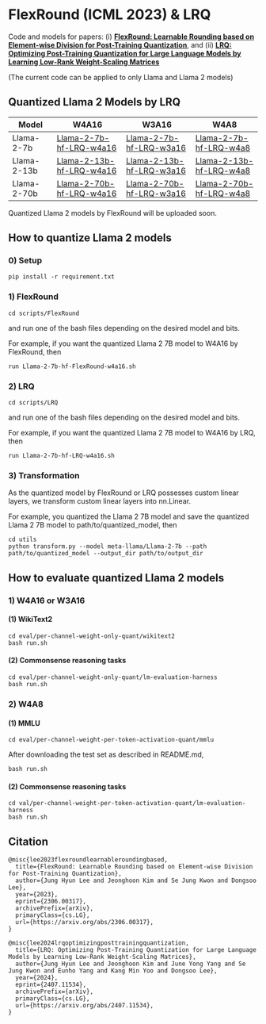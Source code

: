 # FlexRound (ICML 2023) & LRQ 

Code and models for papers: (i) [**FlexRound: Learnable Rounding based on Element-wise Division for Post-Training Quantization**](https://arxiv.org/pdf/2306.00317), and (ii) [**LRQ: Optimizing Post-Training Quantization for Large Language Models by Learning Low-Rank Weight-Scaling Matrices**](https://arxiv.org/pdf/2407.11534)

(The current code can be applied to only Llama and Llama 2 models)

## Quantized Llama 2 Models by LRQ

| Model | W4A16 | W3A16 | W4A8 |
| ----- | ---- | ---- | ---- |
| Llama-2-7b | [Llama-2-7b-hf-LRQ-w4a16](https://huggingface.co/onliwad101/Llama-2-7b-hf-LRQ-w4a16) | [Llama-2-7b-hf-LRQ-w3a16](https://huggingface.co/onliwad101/Llama-2-7b-hf-LRQ-w3a16) | [Llama-2-7b-hf-LRQ-w4a8](https://huggingface.co/onliwad101/Llama-2-7b-hf-LRQ-w4a8) |
| Llama-2-13b | [Llama-2-13b-hf-LRQ-w4a16](https://huggingface.co/onliwad101/Llama-2-13b-hf-LRQ-w4a16) | [Llama-2-13b-hf-LRQ-w3a16](https://huggingface.co/onliwad101/Llama-2-13b-hf-LRQ-w3a16) | [Llama-2-13b-hf-LRQ-w4a8](https://huggingface.co/onliwad101/Llama-2-13b-hf-LRQ-w4a8) |
| Llama-2-70b | [Llama-2-70b-hf-LRQ-w4a16](https://huggingface.co/onliwad101/Llama-2-70b-hf-LRQ-w4a16) | [Llama-2-70b-hf-LRQ-w3a16](https://huggingface.co/onliwad101/Llama-2-70b-hf-LRQ-w3a16) | [Llama-2-70b-hf-LRQ-w4a8](https://huggingface.co/onliwad101/Llama-2-70b-hf-LRQ-w4a8) |

Quantized Llama 2 models by FlexRound will be uploaded soon.


## How to quantize Llama 2 models

### 0) Setup

```
pip install -r requirement.txt
```

### 1) FlexRound
```
cd scripts/FlexRound
```
and run one of the bash files depending on the desired model and bits.

For example, if you want the quantized Llama 2 7B model to W4A16 by FlexRound, then
```
run Llama-2-7b-hf-FlexRound-w4a16.sh
```

### 2) LRQ
```
cd scripts/LRQ
```
and run one of the bash files depending on the desired model and bits.

For example, if you want the quantized Llama 2 7B model to W4A16 by LRQ, then
```
run Llama-2-7b-hf-LRQ-w4a16.sh
```

### 3) Transformation

As the quantized model by FlexRound or LRQ possesses custom linear layers, we transform custom linear layers into nn.Linear.

For example, you quantized the Llama 2 7B model and save the quantized Llama 2 7B model to path/to/quantized_model, then
```
cd utils
python transform.py --model meta-llama/Llama-2-7b --path path/to/quantized_model --output_dir path/to/output_dir
```


## How to evaluate quantized Llama 2 models

### 1) W4A16 or W3A16

#### (1) WikiText2

```
cd eval/per-channel-weight-only-quant/wikitext2
bash run.sh
```

#### (2) Commonsense reasoning tasks

```
cd eval/per-channel-weight-only-quant/lm-evaluation-harness
bash run.sh
```

### 2) W4A8

#### (1) MMLU

```
cd eval/per-channel-weight-per-token-activation-quant/mmlu
```
After downloading the test set as described in README.md,
```
bash run.sh
```

#### (2) Commonsense reasoning tasks

```
cd val/per-channel-weight-per-token-activation-quant/lm-evaluation-harness
bash run.sh
```


## Citation

    @misc{lee2023flexroundlearnableroundingbased,
      title={FlexRound: Learnable Rounding based on Element-wise Division for Post-Training Quantization}, 
      author={Jung Hyun Lee and Jeonghoon Kim and Se Jung Kwon and Dongsoo Lee},
      year={2023},
      eprint={2306.00317},
      archivePrefix={arXiv},
      primaryClass={cs.LG},
      url={https://arxiv.org/abs/2306.00317}, 
    }

    @misc{lee2024lrqoptimizingposttrainingquantization,
      title={LRQ: Optimizing Post-Training Quantization for Large Language Models by Learning Low-Rank Weight-Scaling Matrices}, 
      author={Jung Hyun Lee and Jeonghoon Kim and June Yong Yang and Se Jung Kwon and Eunho Yang and Kang Min Yoo and Dongsoo Lee},
      year={2024},
      eprint={2407.11534},
      archivePrefix={arXiv},
      primaryClass={cs.LG},
      url={https://arxiv.org/abs/2407.11534}, 
    }

